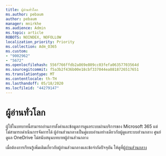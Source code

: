 ```yaml
---
title: ผู้อ่านทั่วโลก
ms.author: pebaum
author: pebaum
manager: mnirkhe
ms.audience: Admin
ms.topic: article
ROBOTS: NOINDEX, NOFOLLOW
localization_priority: Priority
ms.collection: Adm_O365
ms.custom:
- "9002962"
- "5672"
ms.openlocfilehash: 556f766ffdb2a869e809cc03fefa06357703564d
ms.sourcegitcommit: f5a3b2f436b00e18cbf337044ea8818726517651
ms.translationtype: MT
ms.contentlocale: th-TH
ms.lasthandoff: 05/18/2020
ms.locfileid: "44279147"
---
```

# <a name="global-reader"></a>ผู้อ่านทั่วโลก

ผู้ใช้ในบทบาทนี้สามารถอ่านการตั้งค่าและข้อมูลการดูแลระบบผ่านบริการของ Microsoft 365 แต่ไม่สามารถดําเนินการจัดการได้ ผู้อ่านส่วนกลางเป็นคู่แบบอ่านอย่างเดียวกับผู้ดูแลระบบส่วนกลาง
ศูนย์ดูแล OneDrive ไม่สนับสนุนบทบาทผู้อ่านส่วนกลาง

เมื่อต้องการเรียนรู้เพิ่มเติมเกี่ยวกับผู้อ่านส่วนกลางและข้อจํากัดปัจจุบัน ให้ดูที่[ผู้อ่านส่วนกลาง](https://docs.microsoft.com/azure/active-directory/users-groups-roles/directory-assign-admin-roles#global-reader)
